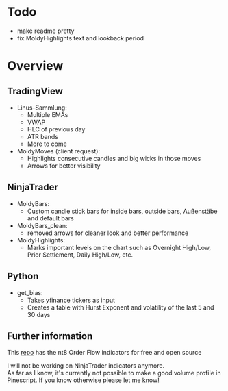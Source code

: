 # Todo
- make readme pretty
- fix MoldyHighlights text and lookback period


# Overview
## TradingView
- Linus-Sammlung:
  - Multiple EMAs
  - VWAP
  - HLC of previous day
  - ATR bands
  - More to come
- MoldyMoves (client request):
  - Highlights consecutive candles and big wicks in those moves
  - Arrows for better visibility
 
## NinjaTrader
- MoldyBars:
  - Custom candle stick bars for inside bars, outside bars, Außenstäbe and default bars
- MoldyBars_clean:
  - removed arrows for cleaner look and better performance
- MoldyHighlights:
  - Marks important levels on the chart such as Overnight High/Low, Prior Settlement, Daily High/Low, etc.
 
## Python
- get_bias:
  - Takes yfinance tickers as input
  - Creates a table with Hurst Exponent and volatility of the last 5 and 30 days

## Further information
This [repo](https://www.github.com/trading-code/ninjatrader-freeorderflow) has the nt8 Order Flow indicators for free and open source

I will not be working on NinjaTrader indicators anymore.  
As far as I know, it's currently not possible to make a good volume profile in Pinescript. If you know otherwise please let me know!
